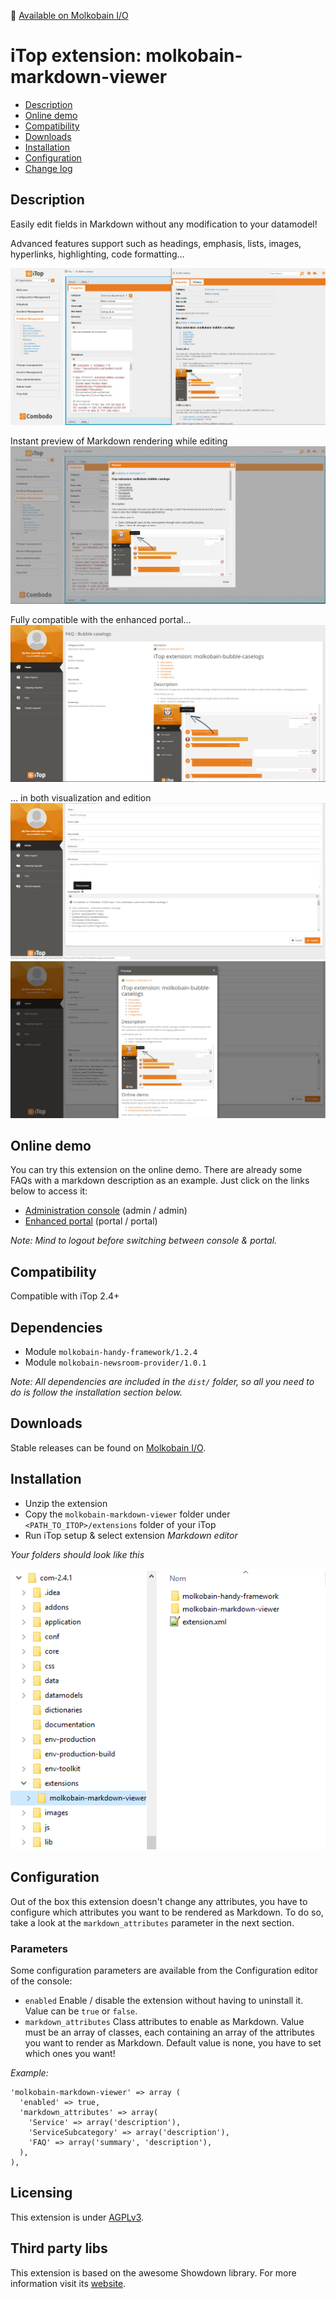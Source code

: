 👋 [Available on Molkobain I/O](https://www.molkobain.com/product/markdown-viewer/)

# iTop extension: molkobain-markdown-viewer
* [Description](#description)
* [Online demo](#online-demo)
* [Compatibility](#compatibility)
* [Downloads](#downloads)
* [Installation](#installation)
* [Configuration](#configuration)
* [Change log](CHANGELOG.md)

## Description
Easily edit fields in Markdown without any modification to your datamodel!

Advanced features support such as headings, emphasis, lists, images, hyperlinks, highlighting, code formatting...

![Description decoration](docs/mmv-console-edition-01.png)

Instant preview of Markdown rendering while editing
![Preview while editing](docs/mmv-console-preview-01.png)

Fully compatible with the enhanced portal...
![Portal visualization](docs/mmv-portal-view-01.png)

... in both visualization and edition
![Portal editing](docs/mmv-portal-edition-01.png)
![Portal preview](docs/mmv-portal-preview-01.png)

## Online demo
You can try this extension on the online demo. There are already some FAQs with a markdown description as an example. Just click on the links below to access it:
* [Administration console](http://mbc.itop.molkobain.com/pages/UI.php?operation=details&class=FAQ&id=1&c[menu]=FAQ&auth_user=admin&auth_pwd=admin) (admin / admin)
* [Enhanced portal](http://mbc.itop.molkobain.com/pages/exec.php/object/view/FAQ/1?exec_module=itop-portal-base&exec_page=index.php&portal_id=itop-portal&auth_user=portal&auth_pwd=portal) (portal / portal)

*Note: Mind to logout before switching between console & portal.*

## Compatibility
Compatible with iTop 2.4+

## Dependencies
* Module `molkobain-handy-framework/1.2.4`
* Module `molkobain-newsroom-provider/1.0.1`

*Note: All dependencies are included in the `dist/` folder, so all you need to do is follow the installation section below.*

## Downloads
Stable releases can be found on [Molkobain I/O](https://www.molkobain.com/product/markdown-viewer/).

## Installation
* Unzip the extension
* Copy the ``molkobain-markdown-viewer`` folder under ``<PATH_TO_ITOP>/extensions`` folder of your iTop
* Run iTop setup & select extension *Markdown editor*

*Your folders should look like this*

![Extensions folder](docs/mmv-install.png)

## Configuration
Out of the box this extension doesn't change any attributes, you have to configure which attributes you want to be rendered as Markdown. To do so, take a look at the ``markdown_attributes`` parameter in the next section.

### Parameters
Some configuration parameters are available from the Configuration editor of the console:
* ``enabled`` Enable / disable the extension without having to uninstall it. Value can be ``true`` or ``false``.
* ``markdown_attributes`` Class attributes to enable as Markdown. Value must be an array of classes, each containing an array of the attributes you want to render as Markdown. Default value is none, you have to set which ones you want!

*Example:*
```
'molkobain-markdown-viewer' => array (
  'enabled' => true,
  'markdown_attributes' => array(
    'Service' => array('description'),
    'ServiceSubcategory' => array('description'),
    'FAQ' => array('summary', 'description'),
  ),
),
```

## Licensing
This extension is under [AGPLv3](https://en.wikipedia.org/wiki/GNU_Affero_General_Public_License).

## Third party libs
This extension is based on the awesome Showdown library. For more information visit its [website](https://github.com/showdownjs/showdown).